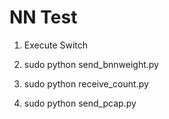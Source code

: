 
# NN Test

1. Execute Switch 

2. sudo python send_bnnweight.py

3. sudo python receive_count.py

4. sudo python send_pcap.py
